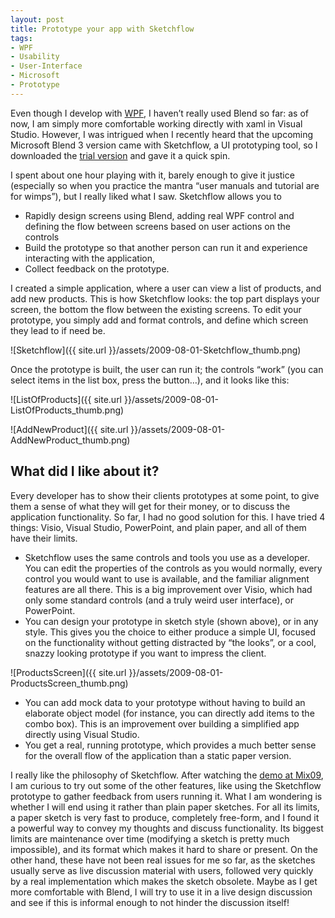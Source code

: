 ```yaml
---
layout: post
title: Prototype your app with Sketchflow
tags:
- WPF
- Usability
- User-Interface
- Microsoft
- Prototype
---
```


Even though I develop with [WPF](http://clear-lines.com/akin.aspx), I haven’t really used Blend so far: as of now, I am simply more comfortable working directly with xaml in Visual Studio. However, I was intrigued when I recently heard that the upcoming Microsoft Blend 3 version came with Sketchflow, a UI prototyping tool, so I downloaded the [trial version](http://www.microsoft.com/downloads/details.aspx?familyid=E82DB5E2-7106-419E-80B0-65CCE89F06BB) and gave it a quick spin.  

I spent about one hour playing with it, barely enough to give it justice (especially so when you practice the mantra “user manuals and tutorial are for wimps”), but I really liked what I saw. Sketchflow allows you to  

* Rapidly design screens using Blend, adding real WPF control and defining the flow between screens based on user actions on the controls    
* Build the prototype so that another person can run it and experience interacting with the application,
* Collect feedback on the prototype.  

I created a simple application, where a user can view a list of products, and add new products. This is how Sketchflow looks: the top part displays your screen, the bottom the flow between the existing screens. To edit your prototype, you simply add and format controls, and define which screen they lead to if need be.  

![Sketchflow]({{ site.url }}/assets/2009-08-01-Sketchflow_thumb.png)

<!--more-->

Once the prototype is built, the user can run it; the controls “work” (you can select items in the list box, press the button…), and it looks like this:  

![ListOfProducts]({{ site.url }}/assets/2009-08-01-ListOfProducts_thumb.png)

![AddNewProduct]({{ site.url }}/assets/2009-08-01-AddNewProduct_thumb.png)  

## What did I like about it?  

Every developer has to show their clients prototypes at some point, to give them a sense of what they will get for their money, or to discuss the application functionality. So far, I had no good solution for this. I have tried 4 things: Visio, Visual Studio, PowerPoint, and plain paper, and all of them have their limits.  

* Sketchflow uses the same controls and tools you use as a developer. You can edit the properties of the controls as you would normally, every control you would want to use is available, and the familiar alignment features are all there. This is a big improvement over Visio, which had only some standard controls (and a truly weird user interface), or PowerPoint.
* You can design your prototype in sketch style (shown above), or in any style. This gives you the choice to either produce a simple UI, focused on the functionality without getting distracted by “the looks”, or a cool, snazzy looking prototype if you want to impress the client.

![ProductsScreen]({{ site.url }}/assets/2009-08-01-ProductsScreen_thumb.png)

* You can add mock data to your prototype without having to build an elaborate object model (for instance, you can directly add items to the combo box). This is an improvement over building a simplified app directly using Visual Studio.
* You get a real, running prototype, which provides a much better sense for the overall flow of the application than a static paper version.  

I really like the philosophy of Sketchflow. After watching the [demo at Mix09](http://videos.visitmix.com/MIX09/C01F), I am curious to try out some of the other features, like using the Sketchflow prototype to gather feedback from users running it.  What I am wondering is whether I will end using it rather than plain paper sketches. For all its limits, a paper sketch is very fast to produce, completely free-form, and I found it a powerful way to convey my thoughts and discuss functionality. Its biggest limits are maintenance over time (modifying a sketch is pretty much impossible), and its format which makes it hard to share or present.  On the other hand, these have not been real issues for me so far, as the sketches usually serve as live discussion material with users, followed very quickly by a real implementation which makes the sketch obsolete. Maybe as I get more comfortable with Blend, I will try to use it in a live design discussion and see if this is informal enough to not hinder the discussion itself!
